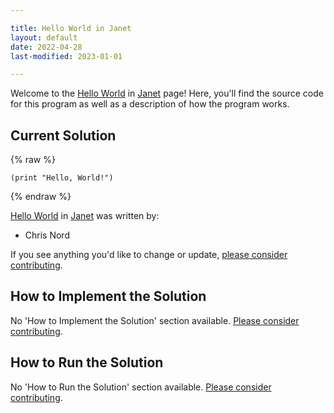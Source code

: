 ```yaml
---

title: Hello World in Janet
layout: default
date: 2022-04-28
last-modified: 2023-01-01

---
```


Welcome to the [Hello World](https://sampleprograms.io/projects/hello-world) in [Janet](https://sampleprograms.io/languages/janet) page! Here, you'll find the source code for this program as well as a description of how the program works.

## Current Solution

{% raw %}

```janet
(print "Hello, World!")
```

{% endraw %}

[Hello World](https://sampleprograms.io/projects/hello-world) in [Janet](https://sampleprograms.io/languages/janet) was written by:

- Chris Nord

If you see anything you'd like to change or update, [please consider contributing](https://github.com/TheRenegadeCoder/sample-programs).

## How to Implement the Solution

No 'How to Implement the Solution' section available. [Please consider contributing](https://github.com/TheRenegadeCoder/sample-programs-website).

## How to Run the Solution

No 'How to Run the Solution' section available. [Please consider contributing](https://github.com/TheRenegadeCoder/sample-programs-website).